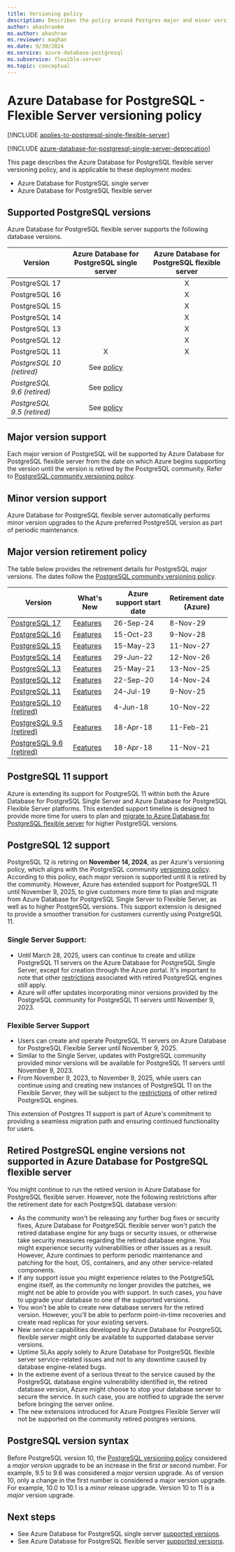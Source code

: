 ```yaml
---
title: Versioning policy
description: Describes the policy around Postgres major and minor versions in Azure Database for PostgreSQL - Single Server and Azure Database for PostgreSQL - Flexible Server.
author: akashraokm
ms.author: akashrao
ms.reviewer: maghan
ms.date: 9/30/2024
ms.service: azure-database-postgresql
ms.subservice: flexible-server
ms.topic: conceptual
---
```


# Azure Database for PostgreSQL - Flexible Server versioning policy

[!INCLUDE [applies-to-postgresql-single-flexible-server](../includes/applies-to-postgresql-single-flexible-server.md)]

[!INCLUDE [azure-database-for-postgresql-single-server-deprecation](../includes/azure-database-for-postgresql-single-server-deprecation.md)]

This page describes the Azure Database for PostgreSQL flexible server versioning policy, and is applicable to these deployment modes:

* Azure Database for PostgreSQL single server
* Azure Database for PostgreSQL flexible server

## Supported PostgreSQL versions

Azure Database for PostgreSQL flexible server supports the following database versions.

| Version | Azure Database for PostgreSQL single server | Azure Database for PostgreSQL flexible server |
| ----- | :------: | :----: |
| PostgreSQL 17 |   | X |
| PostgreSQL 16 |   | X |
| PostgreSQL 15 |   | X |
| PostgreSQL 14 |   | X |
| PostgreSQL 13 |   | X |
| PostgreSQL 12 |   | X |
| PostgreSQL 11 | X | X |
| *PostgreSQL 10 (retired)* | See [policy](#retired-postgresql-engine-versions-not-supported-in-azure-database-for-postgresql-flexible-server) |  |
| *PostgreSQL 9.6 (retired)* | See [policy](#retired-postgresql-engine-versions-not-supported-in-azure-database-for-postgresql-flexible-server) |  |
| *PostgreSQL 9.5 (retired)* | See [policy](#retired-postgresql-engine-versions-not-supported-in-azure-database-for-postgresql-flexible-server) |  |

## Major version support

Each major version of PostgreSQL will be supported by Azure Database for PostgreSQL flexible server from the date on which Azure begins supporting the version until the version is retired by the PostgreSQL community. Refer to [PostgreSQL community versioning policy](https://www.postgresql.org/support/versioning/).

## Minor version support

Azure Database for PostgreSQL flexible server automatically performs minor version upgrades to the Azure preferred PostgreSQL version as part of periodic maintenance.

## Major version retirement policy

The table below provides the retirement details for PostgreSQL major versions. The dates follow the [PostgreSQL community versioning policy](https://www.postgresql.org/support/versioning/).

|Version|What's New                   |Azure support start date|Retirement date (Azure)                      |
|-------|-----------------------------|------------------------|---------------------------------------------|
|[PostgreSQL 17](https://www.postgresql.org/about/news/postgresql-17-released-2936/)|[Features](https://www.postgresql.org/docs/17/release-17.html)|26-Sep-24               |8-Nov-29                                     |
|[PostgreSQL 16](https://www.postgresql.org/about/news/postgresql-16-released-2715/)|[Features](https://www.postgresql.org/docs/16/release-16.html)|15-Oct-23               |9-Nov-28                                     |
|[PostgreSQL 15](https://www.postgresql.org/about/news/postgresql-15-released-2526/)|[Features](https://www.postgresql.org/docs/15/release-15.html)|15-May-23               |11-Nov-27                                    |
|[PostgreSQL 14](https://www.postgresql.org/about/news/postgresql-14-released-2318/)|[Features](https://www.postgresql.org/docs/14/release-14.html)|29-Jun-22               |12-Nov-26                                    |
|[PostgreSQL 13](https://www.postgresql.org/about/news/postgresql-13-released-2077/)|[Features](https://www.postgresql.org/docs/13/release-13.html)|25-May-21               |13-Nov-25                                    |
|[PostgreSQL 12](https://www.postgresql.org/about/news/postgresql-12-released-1976/)|[Features](https://www.postgresql.org/docs/12/release-12.html)|22-Sep-20               |14-Nov-24                                    |
|[PostgreSQL 11](https://www.postgresql.org/about/news/postgresql-11-released-1894/)|[Features](https://www.postgresql.org/docs/11/release-11.html)|24-Jul-19               |9-Nov-25                                     |
|[PostgreSQL 10 (retired)](https://www.postgresql.org/about/news/postgresql-10-released-1786/)|[Features](https://wiki.postgresql.org/wiki/New_in_postgres_10)|4-Jun-18                |10-Nov-22                                    |
|[PostgreSQL 9.5 (retired)](https://www.postgresql.org/about/news/postgresql-132-126-1111-1016-9621-and-9525-released-2165/)|[Features](https://www.postgresql.org/docs/9.5/release-9-5.html)|18-Apr-18               |11-Feb-21                                    |
|[PostgreSQL 9.6 (retired)](https://www.postgresql.org/about/news/postgresql-96-released-1703/)|[Features](https://wiki.postgresql.org/wiki/NewIn96)|18-Apr-18               |11-Nov-21                                    |

## PostgreSQL 11 support

Azure is extending its support for PostgreSQL 11 within both the Azure Database for PostgreSQL Single Server and Azure Database for PostgreSQL Flexible Server platforms. This extended support timeline is designed to provide more time for users to plan and [migrate to Azure Database for PostgreSQL flexible server](../migrate/concepts-single-to-flexible.md) for higher PostgreSQL versions.

## PostgreSQL 12 support

PostgreSQL 12 is retiring on **November 14, 2024**, as per Azure's versioning policy, which aligns with the PostgreSQL community [versioning policy](https://www.postgresql.org/support/versioning/). According to this policy, each major version is supported until it is retired by the community. However, Azure has extended support for PostgreSQL 11 until November 9, 2025, to give customers more time to plan and migrate from Azure Database for PostgreSQL Single Server to Flexible Server, as well as to higher PostgreSQL versions. This support extension is designed to provide a smoother transition for customers currently using PostgreSQL 11.

### Single Server Support:
- Until March 28, 2025, users can continue to create and utilize PostgreSQL 11 servers on the Azure Database for PostgreSQL Single Server, except for creation through the Azure portal. It's important to note that other [restrictions](#retired-postgresql-engine-versions-not-supported-in-azure-database-for-postgresql-flexible-server) associated with retired PostgreSQL engines still apply.
- Azure will offer updates incorporating minor versions provided by the PostgreSQL community for PostgreSQL 11 servers until November 9, 2023.

### Flexible Server Support
- Users can create and operate PostgreSQL 11 servers on Azure Database for PostgreSQL Flexible Server until November 9, 2025. 
- Similar to the Single Server, updates with PostgreSQL community provided minor versions will be available for PostgreSQL 11 servers until November 9, 2023.
- From November 9, 2023, to November 9, 2025, while users can continue using and creating new instances of PostgreSQL 11 on the Flexible Server, they will be subject to the [restrictions](#retired-postgresql-engine-versions-not-supported-in-azure-database-for-postgresql-flexible-server) of other retired PostgreSQL engines.

This extension of Postgres 11 support is part of Azure's commitment to providing a seamless migration path and ensuring continued functionality for users.

## Retired PostgreSQL engine versions not supported in Azure Database for PostgreSQL flexible server

You might continue to run the retired version in Azure Database for PostgreSQL flexible server. However, note the following restrictions after the retirement date for each PostgreSQL database version:
- As the community won't be releasing any further bug fixes or security fixes, Azure Database for PostgreSQL flexible server won't patch the retired database engine for any bugs or security issues, or otherwise take security measures regarding the retired database engine. You might experience security vulnerabilities or other issues as a result. However, Azure continues to perform periodic maintenance and patching for the host, OS, containers, and any other service-related components.
- If any support issue you might experience relates to the PostgreSQL engine itself, as the community no longer provides the patches, we might not be able to provide you with support. In such cases, you have to upgrade your database to one of the supported versions.
- You won't be able to create new database servers for the retired version. However, you'll be able to perform point-in-time recoveries and create read replicas for your existing servers.
- New service capabilities developed by Azure Database for PostgreSQL flexible server might only be available to supported database server versions.
- Uptime SLAs apply solely to Azure Database for PostgreSQL flexible server service-related issues and not to any downtime caused by database engine-related bugs.  
- In the extreme event of a serious threat to the service caused by the PostgreSQL database engine vulnerability identified in, the retired database version, Azure might choose to stop your database server to secure the service. In such case, you are notified to upgrade the server before bringing the server online.
- The new extensions introduced for Azure Postgres Flexible Server will not be supported on the community retired postgres versions.

  
## PostgreSQL version syntax

Before PostgreSQL version 10, the [PostgreSQL versioning policy](https://www.postgresql.org/support/versioning/) considered a _major version_ upgrade to be an increase in the first _or_ second number. For example, 9.5 to 9.6 was considered a _major_ version upgrade. As of version 10, only a change in the first number is considered a major version upgrade. For example, 10.0 to 10.1 is a _minor_ release upgrade. Version 10 to 11 is a _major_ version upgrade.

## Next steps

- See Azure Database for PostgreSQL single server [supported versions](../single-server/concepts-supported-versions.md).
- See Azure Database for PostgreSQL flexible server [supported versions](concepts-supported-versions.md).
